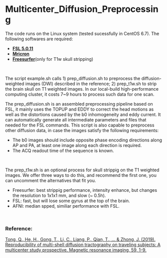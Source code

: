 # Multicenter_Diffusion_Preprocessing

The code runs on the Linux system (tested sucessfully in CentOS 6.7). The following softwares are required:

* [__FSL 5.0.11__](https://fsl.fmrib.ox.ac.uk/fsl/fslwiki/FslInstallation)
* [__Mricron__](https://people.cas.sc.edu/rorden/mricron/install.html)
* [__Freesurfer__](https://surfer.nmr.mgh.harvard.edu/fswiki/DownloadAndInstall)(only for T1w skull stripping)

<br>

The script example.sh calls 1) prep_diffusion.sh to preprocess the diffusion-weighted images (DWI) described in the reference; 2) prep_t1w.sh to strip the brain skull on T1 weighted images. In our local-build high-performance computing cluster, it costs 7~9 hours to process such data for one scan.

The prep_diffusion.sh is an assembled preprocessing pipeline based on FSL, it mainly uses the TOPUP and EDDY to correct the head motions as well as the distortions caused by the b0 inhomogeneity and eddy current. It can automatically generate all intermediate parameters and files that needed for the FSL commands. This script is also capable to preprocess other diffusion data, in case the images satisfy the following requirements:

* The b0 images should include opposite phase encoding directions along AP and PA, at least one image along each direction is required.
* The ACQ readout time of the sequence is known.

<br>

The prep_t1w.sh is an optional process for skull strippig on the T1 weighted images. We offer three ways to do this, and recommend the first one, you can uncomment the alternatives that fit you.

* Freesurfer: best strippig performance, intensity enhance, but changes the resolution to 1x1x1 mm, and slow (~ 0.5h).
* FSL: fast, but will lose some gyrus at the top of the brain.
* AFNI: median spped, similiar performance with FSL.

<br>

### Reference:

[Tong, Q., He, H., Gong, T., Li, C., Liang, P., Qian, T., ... & Zhong, J. (2019). Reproducibility of multi-shell diffusion tractography on traveling subjects: A multicenter study prospective. Magnetic resonance imaging, 59, 1-9.](https://doi.org/10.1016/j.mri.2019.02.011)

